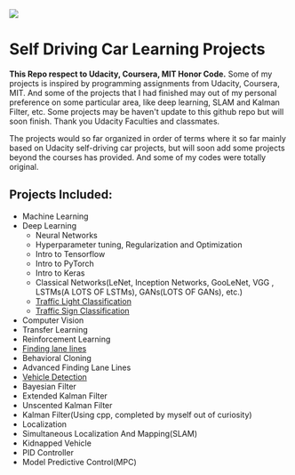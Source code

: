 
<img src="self-driving-car.png">

# Self Driving Car Learning Projects

**This Repo respect to Udacity, Coursera, MIT Honor Code.** Some of my projects is inspired by programming assignments from Udacity, Coursera, MIT. And some of the projects that I had finished may out of my personal preference on some particular area, like deep learning, SLAM and Kalman Filter, etc. Some projects may be haven't update to this github repo but will soon finish. Thank you Udacity Faculties and classmates. 

The projects would so far organized in order of terms where it so far mainly based on Udacity self-driving car projects, but will soon add some projects beyond the courses has provided. And some of my codes were totally original.

## Projects Included:

* Machine Learning
* Deep Learning
  * Neural Networks
  * Hyperparameter tuning, Regularization and Optimization
  * Intro to Tensorflow
  * Intro to PyTorch
  * Intro to Keras
  * Classical Networks(LeNet, Inception Networks, GooLeNet, VGG , LSTMs(A LOTS OF LSTMs), GANs(LOTS OF GANs), etc.)
  * [Traffic Light Classification](https://github.com/LimberenceCheng/Traffic-Light-Classifier)
  * [Traffic Sign Classification](https://github.com/LimberenceCheng/self-driving-car-project/blob/master/Term1/Traffic-Sign-Classifier/Traffic_Sign_Classifier.ipynb)
* Computer Vision
* Transfer Learning
* Reinforcement Learning
* [Finding lane lines](https://github.com/LimberenceCheng/self-driving-car-project/blob/master/Term1/LaneLines/P1.ipynb)
* Behavioral Cloning
* Advanced Finding Lane Lines
* [Vehicle Detection](https://github.com/LimberenceCheng/self-driving-car-project/tree/master/Term1/Vehicle-Detection)
* Bayesian Filter
* Extended Kalman Filter
* Unscented Kalman Filter
* Kalman Filter(Using cpp, completed by myself out of curiosity)
* Localization
* Simultaneous Localization And Mapping(SLAM)
* Kidnapped Vehicle
* PID Controller
* Model Predictive Control(MPC)